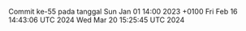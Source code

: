 Commit ke-55 pada tanggal Sun Jan 01 14:00 2023 +0100
Fri Feb 16 14:43:06 UTC 2024
Wed Mar 20 15:25:45 UTC 2024
